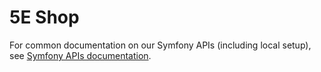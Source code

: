 # 5E Shop
For common documentation on our Symfony APIs (including local setup), see [Symfony APIs documentation](https://immediateco.atlassian.net/wiki/spaces/AR/pages/1179582505/Symfony+APIs).
